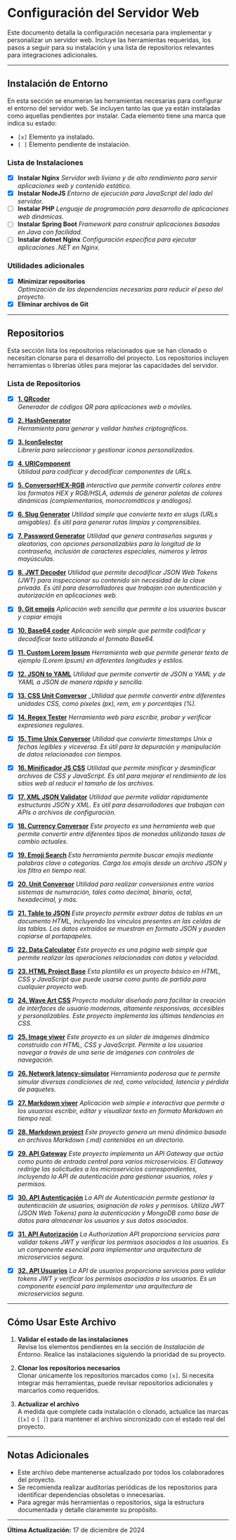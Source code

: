 # Configuración del Servidor Web

Este documento detalla la configuración necesaria para implementar y personalizar un servidor web. Incluye las herramientas requeridas, los pasos a seguir para su instalación y una lista de repositorios relevantes para integraciones adicionales.

---

## Instalación de Entorno

En esta sección se enumeran las herramientas necesarias para configurar el entorno del servidor web. Se incluyen tanto las que ya están instaladas como aquellas pendientes por instalar. Cada elemento tiene una marca que indica su estado:

- `[x]` Elemento ya instalado.
- `[ ]` Elemento pendiente de instalación.

### Lista de Instalaciones

- [x] **Instalar Nginx**
  _Servidor web liviano y de alto rendimiento para servir aplicaciones web y contenido estático._
- [x] **Instalar NodeJS**
  _Entorno de ejecución para JavaScript del lado del servidor._
- [ ] **Instalar PHP**
  _Lenguaje de programación para desarrollo de aplicaciones web dinámicas._
- [ ] **Instalar Spring Boot**
  _Framework para construir aplicaciones basadas en Java con facilidad._
- [ ] **Instalar dotnet Nginx**
  _Configuración específica para ejecutar aplicaciones .NET en Nginx._

### Utilidades adicionales

- [x] **Minimizar repositorios**  
  _Optimización de las dependencias necesarias para reducir el peso del proyecto._
- [x] **Eliminar archivos de Git**

---

## Repositorios

Esta sección lista los repositorios relacionados que se han clonado o necesitan clonarse para el desarrollo del proyecto. Los repositorios incluyen herramientas o librerías útiles para mejorar las capacidades del servidor.

### Lista de Repositorios

- [x] [**1. QRcoder**](https://github.com/andres-olarte396/dev-laoz-QRcoder)  
  _Generador de códigos QR para aplicaciones web o móviles._
- [x] [**2. HashGenerator**](https://github.com/andres-olarte396/dev-laoz-HashGenerator)  
  _Herramienta para generar y validar hashes criptográficos._
- [x] [**3. IconSelector**](https://github.com/andres-olarte396/dev-laoz-IconSelector)  
  _Librería para seleccionar y gestionar iconos personalizados._
- [x] [**4. URIComponent**](https://github.com/andres-olarte396/dev-laoz-URIComponent)  
  _Utilidad para codificar y decodificar componentes de URLs._
- [x] [**5. ConversorHEX-RGB**](https://github.com/andres-olarte396/dev-laoz-ConversorHEX-RGB)
  _interactiva que permite convertir colores entre los formatos HEX y RGB/HSLA, además de generar paletas de colores dinámicas (complementarios, monocromáticos y análogos)._
- [x] [**6. Slug Generator**](https://github.com/andres-olarte396/dev-laoz-SlugGenerator)
  _Utilidad simple que convierte texto en slugs (URLs amigables). Es útil para generar rutas limpias y comprensibles._
- [x] [**7. Password Generator**](https://github.com/andres-olarte396/dev-laoz-PassGenerator)
  _Utilidad que genera contraseñas seguras y aleatorias, con opciones personalizables para la longitud de la contraseña, inclusión de caracteres especiales, números y letras mayúsculas._
- [x] [**8. JWT Decoder**](https://github.com/andres-olarte396/dev-laoz-JWTDecoder)
  _Utilidad que permite decodificar JSON Web Tokens (JWT) para inspeccionar su contenido sin necesidad de la clave privada. Es útil para desarrolladores que trabajan con autenticación y autorización en aplicaciones web._
- [x] [**9. Git emojis**](https://github.com/developer-laoz396/dev-laoz-gitmojis)
  _Aplicación web sencilla que permite a los usuarios buscar y copiar emojis_
- [x] [**10. Base64 coder**](https://github.com/andres-olarte396/dev-laoz-B64coder)
  _Aplicación web simple que permite codificar y decodificar texto utilizando el formato Base64._
- [x] [**11. Custom Lorem Ipsum**](https://github.com/andres-olarte396/dev-laoz-CustomLoremIpsum)
  _Herramienta web que permite generar texto de ejemplo (Lorem Ipsum) en diferentes longitudes y estilos._
- [x] [**12. JSON to YAML**](https://github.com/andres-olarte396/dev-laoz-JSON-YAML)
  _Utilidad que permite convertir de JSON a YAML y de YAML a JSON de manera rápida y sencilla._
- [x] [**13. CSS Unit Conversor**](https://github.com/andres-olarte396/dev-laoz-CSSUnitConversor)
  __Utilidad que permite convertir entre diferentes unidades CSS, como píxeles (px), rem, em y porcentajes (%)._
- [x] [**14. Regex Tester**](https://github.com/andres-olarte396/dev-laoz-RegexTester)
  _Herramienta web para escribir, probar y verificar expresiones regulares._
- [x] [**15. Time Unix Conversor**](https://github.com/andres-olarte396/dev-laoz-TimeUnixConversor)
  _Utilidad que convierte timestamps Unix a fechas legibles y viceversa. Es útil para la depuración y manipulación de datos relacionados con tiempos._
- [x] [**16. Minificador JS CSS**](https://github.com/andres-olarte396/dev-laoz-Minificador-JS-CSS)
  _Utilidad que permite minificar y desminificar archivos de CSS y JavaScript. Es útil para mejorar el rendimiento de los sitios web al reducir el tamaño de los archivos._
- [x] [**17. XML JSON Validator**](https://github.com/andres-olarte396/dev-laoz-XML-JSON-Validator)
  _Utilidad que permite validar rápidamente estructuras JSON y XML. Es útil para desarrolladores que trabajan con APIs o archivos de configuración._
- [x] [**18. Currency Conversor**](https://github.com/andres-olarte396/dev-laoz-CurrencyConversor)
  _Este proyecto es una herramienta web que permite convertir entre diferentes tipos de monedas utilizando tasas de cambio actuales._
- [x] [**19. Emoji Search**](https://github.com/andres-olarte396/dev-laoz-EmojiSearch)
  _Esta herramienta permite buscar emojis mediante palabras clave o categorías. Carga los emojis desde un archivo JSON y los filtra en tiempo real._
- [x] [**20. Unit Conversor**](https://github.com/andres-olarte396/dev-laoz-UnitConversor)
  _Utilidad para realizar conversiones entre varios sistemas de numeración, tales como decimal, binario, octal, hexadecimal, y más._
- [x] [**21. Table to JSON**](https://github.com/andres-olarte396/dev-laoz-table-to-json)
  _Este proyecto permite extraer datos de tablas en un documento HTML, incluyendo los vínculos presentes en las celdas de las tablas. Los datos extraídos se muestran en formato JSON y pueden copiarse al portapapeles._
- [x] [**22. Data Calculator**](https://github.com/andres-olarte396/dev-laoz-DataCalculator)
  _Este proyecto es una página web simple que permite realizar las operaciones relacionadas con datos y velocidad._
- [x] [**23. HTML Project Base**](https://github.com/andres-olarte396/dev-laoz-HTML-Project-Base)
  _Esta plantilla es un proyecto básico en HTML, CSS y JavaScript que puede usarse como punto de partida para cualquier proyecto web._
- [x] [**24. Wave Art CSS**](https://github.com/andres-olarte396/dev-laoz-WaveArtCSS)
  _Proyecto modular diseñado para facilitar la creación de interfaces de usuario modernas, altamente responsivas, accesibles y personalizables. Este proyecto implementa las últimas tendencias en CSS._
- [x] [**25. Image viwer**](https://github.com/andres-olarte396/dev-laoz-image-viwer)
  _Este proyecto es un slider de imágenes dinámico construido con HTML, CSS y JavaScript. Permite a los usuarios navegar a través de una serie de imágenes con controles de navegación._
- [x] [**26. Network latency-simulator**](https://github.com/andres-olarte396/dev-laoz-network-latency-simulator)
  _Herramienta poderosa que te permite simular diversas condiciones de red, como velocidad, latencia y pérdida de paquetes._
- [x] [**27. Markdown viwer**](https://github.com/andres-olarte396/dev-laoz-markdown-viwer)
  _Aplicación web simple e interactiva que permite a los usuarios escribir, editar y visualizar texto en formato Markdown en tiempo real._
- [x] [**28. Markdown project**](https://github.com/andres-olarte396/dev-laoz-markdown-project)
  _Este proyecto genera un menú dinámico basado en archivos Markdown (.md) contenidos en un directorio._

- [x] [**29. API Gateway**](https://github.com/andres-olarte396/dev-laoz-api-gateway)
  _Este proyecto implementa un API Gateway que actúa como punto de entrada central para varios microservicios. El Gateway redirige las solicitudes a los microservicios correspondientes, incluyendo la API de autenticación para gestionar usuarios, roles y permisos._

- [x] [**30. API Autenticación**](https://github.com/andres-olarte396/dev-laoz-authentication-api)
  _La API de Autenticación permite gestionar la autenticación de usuarios, asignación de roles y permisos. Utiliza JWT (JSON Web Tokens) para la autenticación y MongoDB como base de datos para almacenar los usuarios y sus datos asociados._

- [x] [**31. API Autorización**](https://github.com/andres-olarte396/dev-laoz-authorization-api)
  _La Authorization API proporciona servicios para validar tokens JWT y verificar los permisos asociados a los usuarios. Es un componente esencial para implementar una arquitectura de microservicios segura._

- [x] [**32. API Usuarios**](https://github.com/andres-olarte396/dev-laoz-api-user)
  _La API de usuarios proporciona servicios para validar tokens JWT y verificar los permisos asociados a los usuarios. Es un componente esencial para implementar una arquitectura de microservicios segura._

---

## Cómo Usar Este Archivo

1. **Validar el estado de las instalaciones**  
   Revise los elementos pendientes en la sección de _Instalación de Entorno_. Realice las instalaciones siguiendo la prioridad de su proyecto.

2. **Clonar los repositorios necesarios**  
   Clonar únicamente los repositorios marcados como `[x]`. Si necesita integrar más herramientas, puede revisar repositorios adicionales y marcarlos como requeridos.

3. **Actualizar el archivo**  
   A medida que complete cada instalación o clonado, actualice las marcas (`[x]` o `[ ]`) para mantener el archivo sincronizado con el estado real del proyecto.

---

## Notas Adicionales

- Este archivo debe mantenerse actualizado por todos los colaboradores del proyecto.
- Se recomienda realizar auditorías periódicas de los repositorios para identificar dependencias obsoletas o innecesarias.
- Para agregar más herramientas o repositorios, siga la estructura documentada y detalle claramente su propósito.

---

**Última Actualización:** 17 de diciembre de 2024
